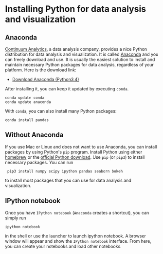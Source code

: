 # Installing Python for data analysis and visualization

## Anaconda

[Continuum Analytics][continuum], a data analysis company, provides a nice Python distribution for data analysis and visualization. It is called [Anaconda][conda] and you can freely download and use. It is usually the easiest solution to install and maintain necessary Python packages for data analysis, regardless of your platform. Here is the download link:

- [Download Anaconda (Python3.4)](http://continuum.io/downloads#py34)

After installing it, you can keep it updated by executing `conda`. 

    conda update conda
    conda update anaconda

With `conda`, you can also install many Python packages:

    conda install pandas

## Without Anaconda

If you use Mac or Linux and does not want to use Anaconda, you can install packages by using Python's `pip` program.  Install Python using either [homebrew][brew] or the [official Python download][python-download]. Use `pip` (or `pip3`) to install necessary packages. You can run

     pip3 install numpy scipy ipython pandas seaborn bokeh

to install most packages that you can use for data analysis and visualization.

## IPython notebook

Once you have `IPython notebook` (`Anaconda` creates a shortcut), you can simply run 

    ipython notebook 

in the shell or use the launcher to launch ipython notebook. A browser window will appear and show the `IPython notebook` interface. From here, you can create your notebooks and load other notebooks.  

[conda]: http://continuum.io/downloads
[python-download]: https://www.python.org/downloads/
[brew]: http://brew.sh/
[continuum]: http://continuum.io/about-continuum

